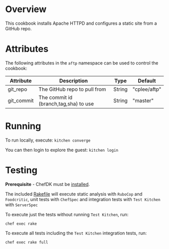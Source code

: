 # Overview
This cookbook installs Apache HTTPD and configures a static site from a GitHub repo.

# Attributes
The following attributes in the `aftp` namespace can be used to control the cookbook:

**Attribute** | **Description** | **Type** | **Default**
--------------|-----------------|----------|------------
git_repo | The GitHub repo to pull from | String | "cplee/aftp"
git_commit | The commit id (branch,tag,sha) to use | String | "master"

# Running 
To run locally, execute: `kitchen converge`

You can then login to explore the guest:  `kitchen login`


# Testing

**Prerequisite** -  ChefDK must be [installed](https://docs.chef.io/install_dk.html).

The included [Rakefile](Rakefile) will execute static analysis with `RuboCop` and `Foodcritic`, unit tests with `ChefSpec` and integration tests with `Test Kitchen` with `ServerSpec`

To execute just the tests without running `Test Kitchen`, run:

```
chef exec rake
```

To execute all tests including the `Test Kitchen` integration tests, run:

```
chef exec rake full
```
